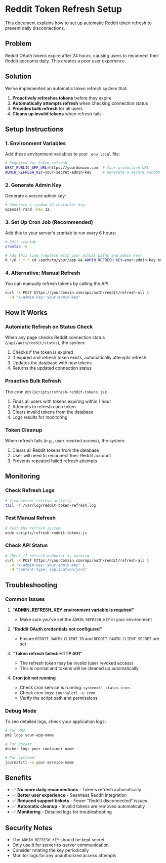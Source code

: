 # Reddit Token Refresh Setup

This document explains how to set up automatic Reddit token refresh to prevent daily disconnections.

## Problem

Reddit OAuth tokens expire after 24 hours, causing users to reconnect their Reddit accounts daily. This creates a poor user experience.

## Solution

We've implemented an automatic token refresh system that:

1. **Proactively refreshes tokens** before they expire
2. **Automatically attempts refresh** when checking connection status
3. **Provides bulk refresh** for all users
4. **Cleans up invalid tokens** when refresh fails

## Setup Instructions

### 1. Environment Variables

Add these environment variables to your `.env.local` file:

```bash
# Required for token refresh
NEXT_PUBLIC_APP_URL=https://yourdomain.com  # Your production URL
ADMIN_REFRESH_KEY=your-secret-admin-key     # Generate a secure random string
```

### 2. Generate Admin Key

Generate a secure admin key:

```bash
# Generate a random 32-character key
openssl rand -hex 32
```

### 3. Set Up Cron Job (Recommended)

Add this to your server's crontab to run every 6 hours:

```bash
# Edit crontab
crontab -e

# Add this line (replace with your actual paths and admin key)
0 */6 * * * cd /path/to/your/app && ADMIN_REFRESH_KEY=your-admin-key node scripts/refresh-reddit-tokens.js >> /var/log/reddit-token-refresh.log 2>&1
```

### 4. Alternative: Manual Refresh

You can manually refresh tokens by calling the API:

```bash
curl -X POST https://yourdomain.com/api/auth/reddit/refresh-all \
  -H "x-admin-key: your-admin-key"
```

## How It Works

### Automatic Refresh on Status Check

When any page checks Reddit connection status (`/api/auth/reddit/status`), the system:

1. Checks if the token is expired
2. If expired and refresh token exists, automatically attempts refresh
3. Updates the database with new tokens
4. Returns the updated connection status

### Proactive Bulk Refresh

The cron job (`scripts/refresh-reddit-tokens.js`):

1. Finds all users with tokens expiring within 1 hour
2. Attempts to refresh each token
3. Clears invalid tokens from the database
4. Logs results for monitoring

### Token Cleanup

When refresh fails (e.g., user revoked access), the system:

1. Clears all Reddit tokens from the database
2. User will need to reconnect their Reddit account
3. Prevents repeated failed refresh attempts

## Monitoring

### Check Refresh Logs

```bash
# View recent refresh activity
tail -f /var/log/reddit-token-refresh.log
```

### Test Manual Refresh

```bash
# Test the refresh system
node scripts/refresh-reddit-tokens.js
```

### Check API Status

```bash
# Check if refresh endpoint is working
curl -X POST https://yourdomain.com/api/auth/reddit/refresh-all \
  -H "x-admin-key: your-admin-key" \
  -H "Content-Type: application/json"
```

## Troubleshooting

### Common Issues

1. **"ADMIN_REFRESH_KEY environment variable is required"**
   - Make sure you've set the `ADMIN_REFRESH_KEY` in your environment

2. **"Reddit OAuth credentials not configured"**
   - Ensure `REDDIT_OAUTH_CLIENT_ID` and `REDDIT_OAUTH_CLIENT_SECRET` are set

3. **"Token refresh failed: HTTP 401"**
   - The refresh token may be invalid (user revoked access)
   - This is normal and tokens will be cleaned up automatically

4. **Cron job not running**
   - Check cron service is running: `systemctl status cron`
   - Check cron logs: `journalctl -u cron`
   - Verify the script path and permissions

### Debug Mode

To see detailed logs, check your application logs:

```bash
# For PM2
pm2 logs your-app-name

# For Docker
docker logs your-container-name

# For systemd
journalctl -u your-service-name
```

## Benefits

- ✅ **No more daily reconnections** - Tokens refresh automatically
- ✅ **Better user experience** - Seamless Reddit integration
- ✅ **Reduced support tickets** - Fewer "Reddit disconnected" issues
- ✅ **Automatic cleanup** - Invalid tokens are removed automatically
- ✅ **Monitoring** - Detailed logs for troubleshooting

## Security Notes

- The `ADMIN_REFRESH_KEY` should be kept secret
- Only use it for server-to-server communication
- Consider rotating the key periodically
- Monitor logs for any unauthorized access attempts
